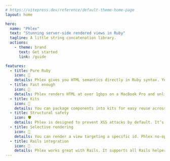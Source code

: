 ```yaml
---
# https://vitepress.dev/reference/default-theme-home-page
layout: home

hero:
  name: "Phlex"
  text: "Stunning server-side rendered views in Ruby"
  tagline: A little string concatenation library.
  actions:
    - theme: brand
      text: Get started
      link: /guide

features:
  - title: Pure Ruby
    icon: 💎
    details: Phlex gives you HTML semantics directly in Ruby syntax. You don’t need to learn a new templating language and you can use your existing Ruby skills to refactor views — methods, inheritance, loops and conditionals and data access are completely seamless.
  - title: Fast enough
    icon: 🚀
    details: Phlex renders HTML at over 1gbps on a MacBook Pro and unlike Rails partials, it doesn’t slow down the more you extract. You won’t need to cache your views anymore.
  - title: Kits
    icon: 🎒
    details: You can package components into kits for easy reuse across projects. Kits can be shared with the community as Ruby gems or kept private.
  - title: Structural safety
    icon: 🛡️
    details: Phlex is designed to prevent XSS attacks by default. It’s much easier to do this with a structural approach than with a string-based one such as ERB.
  - title: Selective rendering
    icon: 🔎
    details: You can render a view targeting a specific id. Phlex no-ops until it finds the content you’re looking for, then returns early with just the parts you wanted. This is great for partial Hotwire updates.
  - title: Rails integration
    icon: 🚂
    details: Phlex works great with Rails. It supports all Rails helpers and plays nicely with ViewComponent, ActionView, Stimulus, Turbo and Tailwind.
---
```

